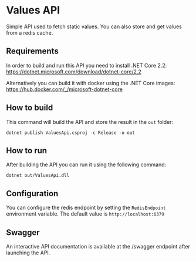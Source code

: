 # Values API
Simple API used to fetch static values. You can also store and get values from a redis cache.

## Requirements
In order to build and run this API you need to install .NET Core 2.2: https://dotnet.microsoft.com/download/dotnet-core/2.2

Alternatively you can build it with docker using the .NET Core images: https://hub.docker.com/_/microsoft-dotnet-core

## How to build
This command will build the API and store the result in the `out` folder:
```
dotnet publish ValuesApi.csproj -c Release -o out
```

## How to run
After building the API you can run it using the following command:
```
dotnet out/ValuesApi.dll
```

## Configuration
You can configure the redis endpoint by setting the `RedisEndpoint` environment variable. The default value is `http://localhost:6379`

## Swagger
An interactive API documentation is available at the /swagger endpoint after launching the API.
